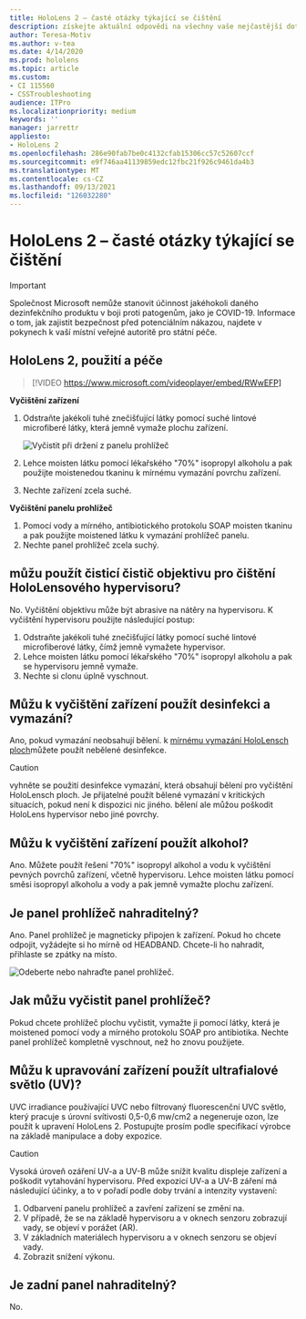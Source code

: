 ```yaml
---
title: HoloLens 2 – časté otázky týkající se čištění
description: získejte aktuální odpovědi na všechny vaše nejčastější dotazy, které vám pomohou vyčistit a udržovat zařízení HoloLens 2.
author: Teresa-Motiv
ms.author: v-tea
ms.date: 4/14/2020
ms.prod: hololens
ms.topic: article
ms.custom:
- CI 115560
- CSSTroubleshooting
audience: ITPro
ms.localizationpriority: medium
keywords: ''
manager: jarrettr
appliesto:
- HoloLens 2
ms.openlocfilehash: 286e90fab7be0c4132cfab15306cc57c52607ccf
ms.sourcegitcommit: e9f746aa41139859edc12fbc21f926c9461da4b3
ms.translationtype: MT
ms.contentlocale: cs-CZ
ms.lasthandoff: 09/13/2021
ms.locfileid: "126032280"
---
```

# <a name="hololens-2-cleaning-faq"></a>HoloLens 2 – časté otázky týkající se čištění

> [!IMPORTANT]  
> Společnost Microsoft nemůže stanovit účinnost jakéhokoli daného dezinfekčního produktu v boji proti patogenům, jako je COVID-19. Informace o tom, jak zajistit bezpečnost před potenciálním nákazou, najdete v pokynech k vaší místní veřejné autoritě pro státní péče.  

## <a name="hololens-2-use-and-care"></a>HoloLens 2, použití a péče

> [!VIDEO https://www.microsoft.com/videoplayer/embed/RWwEFP]

<!-- <iframe src="https://channel9.msdn.com/Shows/Docs-Mixed-Reality/HoloLens-2-Use-and-Care/player" width="960" height="540" allowFullScreen frameBorder="0" title="HoloLens 2 Use and Care - Microsoft Channel 9 Video"></iframe> -->

**Vyčištění zařízení**

1. Odstraňte jakékoli tuhé znečišťující látky pomocí suché lintové microfiberé látky, která jemně vymaže plochu zařízení.

   ![Vyčistit při držení z panelu prohlížeč](images/hl2-cleaning.png)

2. Lehce moisten látku pomocí lékařského "70%" isopropyl alkoholu a pak použijte moistenedou tkaninu k mírnému vymazání povrchu zařízení.

3. Nechte zařízení zcela suché.

**Vyčištění panelu prohlížeč**

1. Pomocí vody a mírného, antibiotického protokolu SOAP moisten tkaninu a pak použijte moistened látku k vymazání prohlížeč panelu.
1. Nechte panel prohlížeč zcela suchý.

## <a name="can-i-use-any-lens-cleaner-for-cleaning-the-hololens-visor"></a>můžu použít čisticí čistič objektivu pro čištění HoloLensového hypervisoru?

No. Vyčištění objektivu může být abrasive na nátěry na hypervisoru. K vyčištění hypervisoru použijte následující postup:  

1. Odstraňte jakékoli tuhé znečišťující látky pomocí suché lintové microfiberové látky, čímž jemně vymažete hypervisor.
1. Lehce moisten látku pomocí lékařského "70%" isopropyl alkoholu a pak se hypervisoru jemně vymaže.
1. Nechte si clonu úplně vyschnout.

## <a name="can-i-use-disinfecting-wipes-to-clean-the-device"></a>Můžu k vyčištění zařízení použít desinfekci a vymazání?

Ano, pokud vymazání neobsahují bělení. k [mírnému vymazání HoloLensch ploch](#hololens-2-use-and-care)můžete použít nebělené desinfekce.  

> [!CAUTION]  
> vyhněte se použití desinfekce vymazání, která obsahují bělení pro vyčištění HoloLensch ploch. Je přijatelné použít bělené vymazání v kritických situacích, pokud není k dispozici nic jiného. bělení ale můžou poškodit HoloLens hypervisor nebo jiné povrchy.

## <a name="can-i-use-alcohol-to-clean-the-device"></a>Můžu k vyčištění zařízení použít alkohol?

Ano. Můžete použít řešení "70%" isopropyl alkohol a vodu k vyčištění pevných povrchů zařízení, včetně hypervisoru. Lehce moisten látku pomocí směsi isopropyl alkoholu a vody a pak jemně vymažte plochu zařízení.

## <a name="is-the-brow-pad-replaceable"></a>Je panel prohlížeč nahraditelný?

Ano. Panel prohlížeč je magneticky připojen k zařízení. Pokud ho chcete odpojit, vyžádejte si ho mírně od HEADBAND. Chcete-li ho nahradit, přihlaste se zpátky na místo.

![Odeberte nebo nahraďte panel prohlížeč.](images/hololens2-remove-browpad.png)

## <a name="how-can-i-clean-the-brow-pad"></a>Jak můžu vyčistit panel prohlížeč?

Pokud chcete prohlížeč plochu vyčistit, vymažte ji pomocí látky, která je moistened pomocí vody a mírného protokolu SOAP pro antibiotika. Nechte panel prohlížeč kompletně vyschnout, než ho znovu použijete.

## <a name="can-i-use-ultraviolet-uv-light-to-sanitize-the-device"></a>Můžu k upravování zařízení použít ultrafialové světlo (UV)?

UVC irradiance používající UVC nebo filtrovaný fluorescenční UVC světlo, který pracuje s úrovní svítivosti 0,5-0,6 mw/cm2 a negeneruje ozon, lze použít k upravení HoloLens 2. Postupujte prosím podle specifikací výrobce na základě manipulace a doby expozice.

> [!CAUTION]  
> Vysoká úroveň ozáření UV-a a UV-B může snížit kvalitu displeje zařízení a poškodit vytahování hypervisoru. Před expozicí UV-a a UV-B záření má následující účinky, a to v pořadí podle doby trvání a intenzity vystavení:
>  
> 1. Odbarvení panelu prohlížeč a zavření zařízení se změní na.
> 1. V případě, že se na základě hypervisoru a v oknech senzoru zobrazují vady, se objeví v porážet (AR).
> 1. V základních materiálech hypervisoru a v oknech senzoru se objeví vady.
> 1. Zobrazit snížení výkonu.

## <a name="is-the-rear-pad-replaceable"></a>Je zadní panel nahraditelný?

No.
